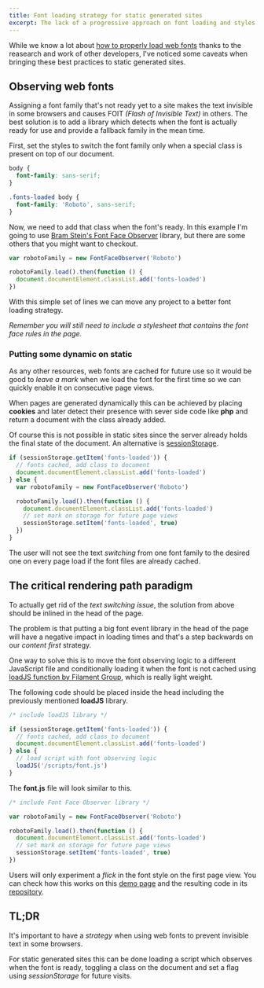 ```yaml
---
title: Font loading strategy for static generated sites
excerpt: The lack of a progressive approach on font loading and styles can hide your content for a critical amount of time causing a negative experience for the user.
---
```


While we know a lot about [how to properly load web fonts][1] thanks to the reasearch and work of other developers, I've noticed some caveats when bringing these best practices to static generated sites.

## Observing web fonts

Assigning a font family that's not ready yet to a site makes the text invisible in some browsers and causes FOIT _(Flash of Invisible Text)_ in others. The best solution is to add a library which detects when the font is actually ready for use and provide a fallback family in the mean time.

First, set the styles to switch the font family only when a special class is present on top of our document.

```css
body {
  font-family: sans-serif;
}

.fonts-loaded body {
  font-family: 'Roboto', sans-serif;
}
```

Now, we need to add that class when the font's ready. In this example I'm going to use [Bram Stein's Font Face Observer][2] library, but there are some others that you might want to checkout.

```js
var robotoFamily = new FontFaceObserver('Roboto')

robotoFamily.load().then(function () {
  document.documentElement.classList.add('fonts-loaded')
})
```

With this simple set of lines we can move any project to a better font loading strategy.

_Remember you will still need to include a stylesheet that contains the font face rules in the page._

### Putting some dynamic on static

As any other resources, web fonts are cached for future use so it would be good to _leave a mark_ when we load the font for the first time so we can quickly enable it on consecutive page views.

When pages are generated dynamically this can be achieved by placing **cookies** and later detect their presence with sever side code like **php** and return a document with the class already added.

Of course this is not possible in static sites since the server already holds the final state of the document. An alternative is [sessionStorage][3].

```js
if (sessionStorage.getItem('fonts-loaded')) {
  // fonts cached, add class to document
  document.documentElement.classList.add('fonts-loaded')
} else {
  var robotoFamily = new FontFaceObserver('Roboto')

  robotoFamily.load().then(function () {
    document.documentElement.classList.add('fonts-loaded')
    // set mark on storage for future page views
    sessionStorage.setItem('fonts-loaded', true)
  })
}
```

The user will not see the text _switching_ from one font family to the desired one on every page load if the font files are already cached.

## The critical rendering path paradigm

To actually get rid of the _text switching issue_, the solution from above should be inlined in the head of the page.

The problem is that putting a big font event library in the head of the page will have a negative impact in loading times and that's a step backwards on our _content first_ strategy.

One way to solve this is to move the font observing logic to a different JavaScript file and conditionally loading it when the font is not cached using [loadJS function by Filament Group][4], which is really light weight.

The following code should be placed inside the head including the previously mentioned **loadJS** library.

```js
/* include loadJS library */

if (sessionStorage.getItem('fonts-loaded')) {
  // fonts cached, add class to document
  document.documentElement.classList.add('fonts-loaded')
} else {
  // load script with font observing logic
  loadJS('/scripts/font.js')
}
```

The **font.js** file will look similar to this.

```js
/* include Font Face Observer library */

var robotoFamily = new FontFaceObserver('Roboto')

robotoFamily.load().then(function () {
  document.documentElement.classList.add('fonts-loaded')
  // set mark on storage for future page views
  sessionStorage.setItem('fonts-loaded', true)
})
```

Users will only experiment a _flick_ in the font style on the first page view. You can check how this works on this [demo page][5] and the resulting code in its [repository][6].

## TL;DR

It's important to have a _strategy_ when using web fonts to prevent invisible text in some browsers.

For static generated sites this can be done loading a script which observes when the font is ready, toggling a class on the document and set a flag using _sessionStorage_ for future visits.

[1]: https://www.filamentgroup.com/lab/font-events.html
[2]: https://github.com/bramstein/fontfaceobserver
[3]: https://developer.mozilla.org/es/docs/Web/API/Window/sessionStorage
[4]: https://github.com/filamentgroup/loadJS
[5]: http://jeremenichelli.github.io/font-strategy-static/
[6]: http://github.com/jeremenichelli/font-strategy-static/
